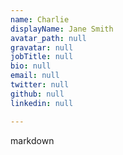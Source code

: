 ```yaml
---
name: Charlie
displayName: Jane Smith
avatar_path: null
gravatar: null
jobTitle: null
bio: null
email: null
twitter: null
github: null
linkedin: null

---
```


markdown


